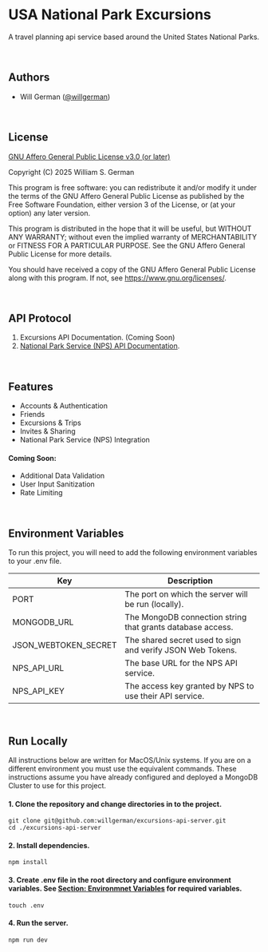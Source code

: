 
# USA National Park Excursions

A travel planning api service based around the United States National Parks.

<br/>

## Authors

- Will German ([@willgerman](https://github.com/willgerman))

<br/>

## License

[GNU Affero General Public License v3.0 (or later)](https://www.gnu.org/licenses/agpl-3.0.en.html)

Copyright (C) 2025  William S. German

This program is free software: you can redistribute it and/or modify
it under the terms of the GNU Affero General Public License as
published by the Free Software Foundation, either version 3 of the
License, or (at your option) any later version.

This program is distributed in the hope that it will be useful,
but WITHOUT ANY WARRANTY; without even the implied warranty of
MERCHANTABILITY or FITNESS FOR A PARTICULAR PURPOSE.  See the
GNU Affero General Public License for more details.

You should have received a copy of the GNU Affero General Public License
along with this program.  If not, see <https://www.gnu.org/licenses/>.

<br/>

## API Protocol

<!-- 1. [Excursions API Documentation](). -->
1. Excursions API Documentation. (Coming Soon)
2. [National Park Service (NPS) API Documentation](https://www.nps.gov/subjects/developer/api-documentation.htm).

<br/>

## Features

- Accounts & Authentication
- Friends
- Excursions & Trips
- Invites & Sharing
- National Park Service (NPS) Integration

#### Coming Soon:

- Additional Data Validation
- User Input Sanitization
- Rate Limiting

<br/>

## Environment Variables

To run this project, you will need to add the following environment variables to your .env file.

| Key                  | Description                                                 |
| -------------------- | ----------------------------------------------------------- |
| PORT                 | The port on which the server will be run (locally).         |
| MONGODB_URL          | The MongoDB connection string that grants database access.  |
| JSON_WEBTOKEN_SECRET | The shared secret used to sign and verify JSON Web Tokens.  |
| NPS_API_URL          | The base URL for the NPS API service.                       |
| NPS_API_KEY          | The access key granted by NPS to use their API service.     |

<br/>

## Run Locally

All instructions below are written for MacOS/Unix systems. If you are on a different environment you must use the equivalent commands. These instructions assume you have already configured and deployed a MongoDB Cluster to use for this project.

#### 1. Clone the repository and change directories in to the project.
```
git clone git@github.com:willgerman/excursions-api-server.git
cd ./excursions-api-server
```

#### 2. Install dependencies.
```
npm install
```

#### 3. Create .env file in the root directory and configure environment variables. See [Section: Environmnet Variables](#environment-variables) for required variables.
```
touch .env
```

#### 4. Run the server.
```
npm run dev
```
